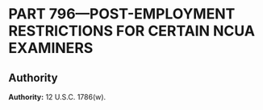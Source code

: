 # PART 796—POST-EMPLOYMENT RESTRICTIONS FOR CERTAIN NCUA EXAMINERS


## Authority

**Authority:** 12 U.S.C. 1786(w).


